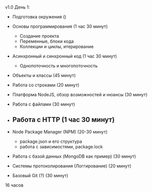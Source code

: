v1.0
День 1:
- Подготовка окружения ()
- Основы программирования (1 час 30 минут)
    
    - Создание проекта
    - Переменные, блоки кода
    - Коллекции и циклы, итерирование
- Асинхронный и синхронный код (1 час 30 минут)
    - Однопоточность и многопоточность
- Объекты и классы (45 минут)
- Работа со строками (20 минут)




- Платформа NodeJS, обзор возможностей и нюансы (30 минут)
- Работа с файлами (30 минут)
- Работа с HTTP (1 час 30 минут)
    - 
- Node Package Manager (NPM) (20-30 минут)
    - package.json и его структура
    - работа с зависимостями, package.lock
- Работа с базой данных (MongoDB как пример) (30 минут)
- Системы протоколирования (Логгирование) (20 минут)
- Базовый Git (?) (30 минут)


16 часов

